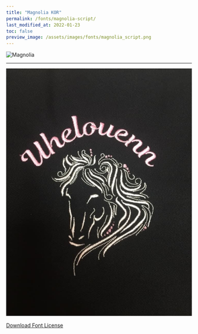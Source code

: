 ```yaml
---
title: "Magnolia KOR"
permalink: /fonts/magnolia-script/
last_modified_at: 2022-01-23
toc: false
preview_image: /assets/images/fonts/magnolia_script.png
---
```

![Magnolia](/assets/images/fonts/magnolia_script.png)

---
![Magnolia2](/assets/images/fonts/magnolia2.jpg)

[Download Font License](https://github.com/inkstitch/inkstitch/tree/main/fonts/magnolia_%20KOR/LICENSE)
